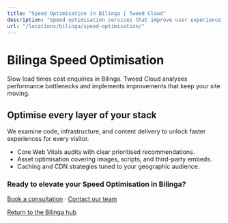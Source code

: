 ```yaml
---
title: "Speed Optimisation in Bilinga | Tweed Cloud"
description: "Speed optimisation services that improve user experience for Bilinga visitors."
url: "/locations/bilinga/speed-optimisation/"
---
```


# Bilinga Speed Optimisation

Slow load times cost enquiries in Bilinga. Tweed Cloud analyses performance bottlenecks and implements improvements that keep your site moving.

## Optimise every layer of your stack

We examine code, infrastructure, and content delivery to unlock faster experiences for every visitor.

- Core Web Vitals audits with clear prioritised recommendations.
- Asset optimisation covering images, scripts, and third-party embeds.
- Caching and CDN strategies tuned to your geographic audience.

### Ready to elevate your Speed Optimisation in Bilinga?

[Book a consultation](/consultation/) · [Contact our team](/contact/)

[Return to the Bilinga hub](/locations/bilinga/)
